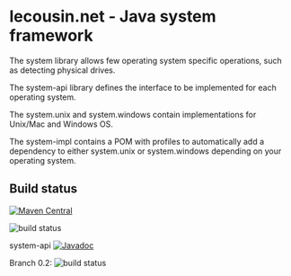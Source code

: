 # lecousin.net - Java system framework

The system library allows few operating system specific operations, such as detecting
physical drives.

The system-api library defines the interface to be implemented for each operating system.

The system.unix and system.windows contain implementations for Unix/Mac and Windows OS.

The system-impl contains a POM with profiles to automatically add a dependency to either
system.unix or system.windows depending on your operating system.

## Build status

[![Maven Central](https://img.shields.io/maven-central/v/net.lecousin.framework.system/system-api.svg)](http://search.maven.org/#search%7Cga%7C1%7Cg%3A%22net.lecousin.framework.system%22)

![build status](https://travis-ci.org/lecousin/java-framework-system.svg?branch=master "Build Status")

system-api [![Javadoc](https://img.shields.io/badge/javadoc-0.2.1-brightgreen.svg)](https://www.javadoc.io/doc/net.lecousin.framework.system/system-api/0.2.1)

Branch 0.2: ![build status](https://travis-ci.org/lecousin/java-framework-system.svg?branch=0.2 "Build Status")
